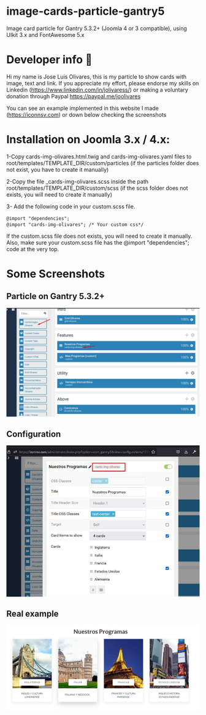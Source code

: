 # image-cards-particle-gantry5
Image card particle for Gantry 5.3.2+ (Joomla 4 or 3 compatible), using UIkit 3.x and FontAwesome 5.x

# Developer info :ninja:
Hi my name is Jose Luis Olivares, this is my particle to show cards with image, text and link.
If you appreciate my effort, please endorse my skills on Linkedin (https://www.linkedin.com/in/jolivaress/) or making a voluntary donation through Paypal https://paypal.me/joolivares 

You can see an example implemented in this website I made (https://iconnsv.com) or down below checking the screenshots

# Installation on Joomla 3.x / 4.x:

1-Copy cards-img-olivares.html.twig and cards-img-olivares.yaml files to root/templates/TEMPLATE_DIR/custom/particles (if the particles folder does not exist, you have to create it manually)

2-Copy the file _cards-img-olivares.scss inside the path root/templates/TEMPLATE_DIR/custom/scss (if the scss folder does not exists, you will need to create it manually)

3- Add the following code in your custom.scss file.

	@import "dependencies";
	@import "cards-img-olivares"; /* Your custom css*/

  If the custom.scss file does not exists, you will need to create it manually. Also, make sure your custom.scss file has the @import "dependencies"; code at the very top.

# Some Screenshots

## Particle on Gantry 5.3.2+
![gantry5-particle]( ./no-copy-imgs/agregar-particle.jpg?raw=true "Add particle")

## Configuration
![particle-configuration](./no-copy-imgs/configuracion-particle.jpg?raw=true "Particle configuration")

## Real example
![particle-screenshot]( ./no-copy-imgs/presentacion-particle.jpg?raw=true "Particle implemented")
